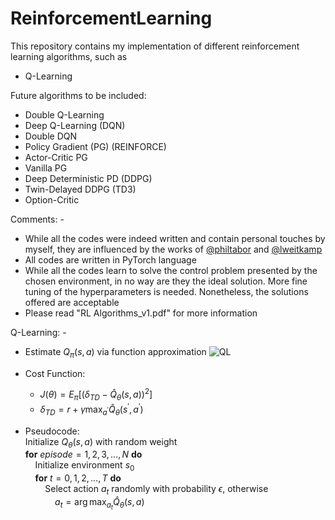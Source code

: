 # ReinforcementLearning
This repository contains my implementation of different reinforcement learning algorithms, such as
 - Q-Learning

Future algorithms to be included:
 - Double Q-Learning
 - Deep Q-Learning (DQN)
 - Double DQN
 - Policy Gradient (PG) (REINFORCE)
 - Actor-Critic PG
 - Vanilla PG
 - Deep Deterministic PD (DDPG)
 - Twin-Delayed DDPG (TD3)
 - Option-Critic

Comments: -
 - While all the codes were indeed written and contain personal touches by myself, they are influenced by the works of [@philtabor](https://github.com/philtabor) and [@lweitkamp](https://github.com/lweitkamp)
 - All codes are written in PyTorch language
 - While all the codes learn to solve the control problem presented by the chosen environment, in no way are they the ideal solution. More fine tuning of the hyperparameters is needed. Nonetheless, the solutions offered are acceptable
 - Please read "RL Algorithms_v1.pdf" for more information

Q-Learning: -
 - Estimate $Q_{\pi}(s, a)$ via function approximation
![QL](https://github.com/SaifAlWahaibi/ReinforcementLearning/assets/106843163/573616c2-038b-4845-8654-36cf31e9ee19)

 - Cost Function:
     - $J(\theta)=E_{\pi}[(\delta_{TD} - \hat{Q}_{\theta}(s, a))^{2}]$
     - $\delta_{TD} = r + \gamma \max_{a^{'}} \hat{Q}_{\theta}(s^{'}, a^{'})$

- Pseudocode:
<br>Initialize $Q_{\theta}(s, a)$ with random weight
<br>**for** $episode = 1, 2, 3, ..., N$ **do**
<br>&nbsp; &nbsp; Initialize environment $s_{0}$
<br>&nbsp; &nbsp; **for** $t = 0, 1, 2, ..., T$ **do**
<br>&nbsp; &nbsp; &nbsp; &nbsp; Select action $a_{t}$ randomly with probability $\epsilon$, otherwise
<br>&nbsp; &nbsp; &nbsp; &nbsp; &nbsp; &nbsp; $a_{t} = \arg\max_{a_{t}} \hat{Q}_{\theta}(s, a)$ 

